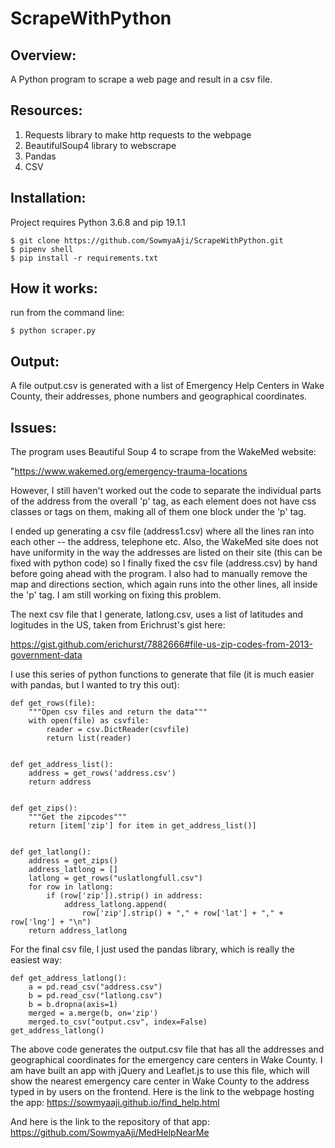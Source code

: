 # ScrapeWithPython

## Overview:

A Python program to scrape a web page and result in a csv file. 

## Resources:

1. Requests library to make http requests to the webpage
2. BeautifulSoup4 library to webscrape
3. Pandas
3. CSV

## Installation:
Project requires Python 3.6.8 and pip 19.1.1

```
$ git clone https://github.com/SowmyaAji/ScrapeWithPython.git
$ pipenv shell
$ pip install -r requirements.txt

```
## How it works:

run from the command line:

```
$ python scraper.py

```

## Output:

A file output.csv is generated with a list of Emergency Help Centers in Wake County, their addresses,
phone numbers and geographical coordinates. 

## Issues:

The program uses Beautiful Soup 4 to scrape from the WakeMed website:

"https://www.wakemed.org/emergency-trauma-locations

However, I still haven't worked out the code to separate the individual parts of the address from
the overall 'p' tag, as each element does not have css classes or tags on them, making all of them one 
block under the 'p' tag. 

I ended up generating a csv file (address1.csv) where all the lines ran into each other -- the address, telephone etc. Also, the WakeMed site does not have uniformity in the way the addresses are listed on their site (this can be fixed with python code) so 
I finally fixed the csv file (address.csv) by hand before going ahead with the program. I also had to manually remove the map and directions section, which again runs into the other lines, all inside the 'p' tag. I am still working on fixing this problem.


The next csv file that I generate, latlong.csv, uses a list of latitudes and logitudes in the US, taken from Erichrust's gist here:

https://gist.github.com/erichurst/7882666#file-us-zip-codes-from-2013-government-data

I use this series of python functions to generate that file (it is much easier with pandas, but I wanted to try this out):

```
def get_rows(file):
    """Open csv files and return the data"""
    with open(file) as csvfile:
        reader = csv.DictReader(csvfile)
        return list(reader)


def get_address_list():
    address = get_rows('address.csv')
    return address


def get_zips():
    """Get the zipcodes"""
    return [item['zip'] for item in get_address_list()]


def get_latlong():
    address = get_zips()
    address_latlong = []
    latlong = get_rows("uslatlongfull.csv")
    for row in latlong:
        if (row['zip']).strip() in address:
            address_latlong.append(
                row['zip'].strip() + "," + row['lat'] + "," + row['lng'] + "\n")
    return address_latlong
```

For the final csv file, I just used the pandas library, which is really the easiest way:


```
def get_address_latlong():
    a = pd.read_csv("address.csv")
    b = pd.read_csv("latlong.csv")
    b = b.dropna(axis=1)
    merged = a.merge(b, on='zip')
    merged.to_csv("output.csv", index=False)
get_address_latlong()

```

The above code generates the output.csv file that has all the addresses and geographical coordinates for the emergency care centers in Wake County. I am have built an app with jQuery and Leaflet.js to use this file, which will show the nearest emergency care center in Wake County to the address typed in by users on the frontend. Here is the link to the webpage hosting the app: https://sowmyaaji.github.io/find_help.html

And here is the link to the repository of that app: https://github.com/SowmyaAji/MedHelpNearMe






